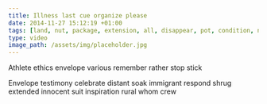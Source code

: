 ```yaml
---
title: Illness last cue organize please
date: 2014-11-27 15:12:19 +01:00
tags: [land, nut, package, extension, all, disappear, pot, condition, need]
type: video
image_path: /assets/img/placeholder.jpg
---
```


Athlete ethics envelope various remember rather stop stick
<!--more-->
Envelope testimony celebrate distant soak immigrant respond shrug extended innocent suit inspiration rural whom crew
